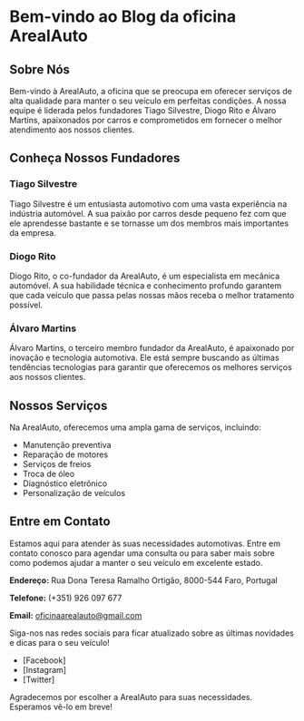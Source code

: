 # Bem-vindo ao Blog da oficina ArealAuto

## Sobre Nós

Bem-vindo à ArealAuto, a oficina que se preocupa em oferecer serviços de alta qualidade para manter o seu veículo em perfeitas condições. A nossa equipe é liderada pelos fundadores Tiago Silvestre, Diogo Rito e Álvaro Martins, apaixonados por carros e comprometidos em fornecer o melhor atendimento aos nossos clientes.

## Conheça Nossos Fundadores

### Tiago Silvestre

Tiago Silvestre é um entusiasta automotivo com uma vasta experiência na indústria automóvel. A sua paixão por carros desde pequeno fez com que ele aprendesse bastante e se tornasse um dos membros mais importantes da empresa.

### Diogo Rito

Diogo Rito, o co-fundador da ArealAuto, é um especialista em mecânica automóvel. A sua habilidade técnica e conhecimento profundo garantem que cada veículo que passa pelas nossas mãos receba o melhor tratamento possível.

### Álvaro Martins

Álvaro Martins, o terceiro membro fundador da ArealAuto, é apaixonado por inovação e tecnologia automotiva. Ele está sempre buscando as últimas tendências tecnologias para garantir que oferecemos os melhores serviços aos nossos clientes.

## Nossos Serviços

Na ArealAuto, oferecemos uma ampla gama de serviços, incluindo:

- Manutenção preventiva
- Reparação de motores
- Serviços de freios
- Troca de óleo
- Diagnóstico eletrônico
- Personalização de veículos

## Entre em Contato

Estamos aqui para atender às suas necessidades automotivas. Entre em contato conosco para agendar uma consulta ou para saber mais sobre como podemos ajudar a manter o seu veículo em excelente estado.

**Endereço:**  Rua Dona Teresa Ramalho Ortigão, 8000-544 Faro, Portugal

**Telefone:** (+351) 926 097 677

**Email:** oficinaarealauto@gmail.com

Siga-nos nas redes sociais para ficar atualizado sobre as últimas novidades e dicas para o seu veículo!

- [Facebook]
- [Instagram]
- [Twitter]

Agradecemos por escolher a ArealAuto para suas necessidades. Esperamos vê-lo em breve!

